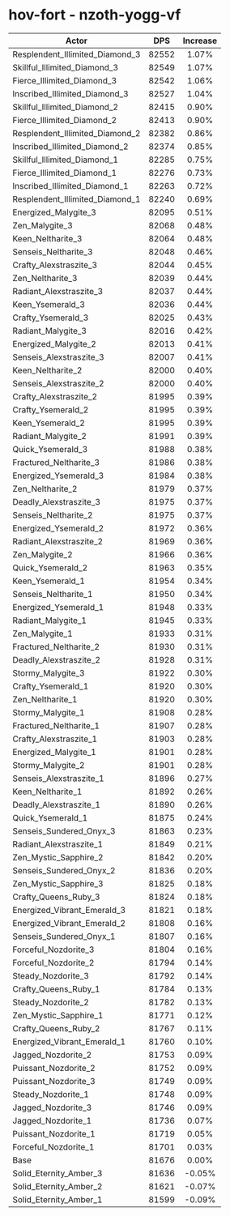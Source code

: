 # hov-fort - nzoth-yogg-vf
| Actor | DPS | Increase |
|---|:---:|:---:|
|Resplendent_Illimited_Diamond_3|82552|1.07%|
|Skillful_Illimited_Diamond_3|82549|1.07%|
|Fierce_Illimited_Diamond_3|82542|1.06%|
|Inscribed_Illimited_Diamond_3|82527|1.04%|
|Skillful_Illimited_Diamond_2|82415|0.90%|
|Fierce_Illimited_Diamond_2|82413|0.90%|
|Resplendent_Illimited_Diamond_2|82382|0.86%|
|Inscribed_Illimited_Diamond_2|82374|0.85%|
|Skillful_Illimited_Diamond_1|82285|0.75%|
|Fierce_Illimited_Diamond_1|82276|0.73%|
|Inscribed_Illimited_Diamond_1|82263|0.72%|
|Resplendent_Illimited_Diamond_1|82240|0.69%|
|Energized_Malygite_3|82095|0.51%|
|Zen_Malygite_3|82068|0.48%|
|Keen_Neltharite_3|82064|0.48%|
|Senseis_Neltharite_3|82048|0.46%|
|Crafty_Alexstraszite_3|82044|0.45%|
|Zen_Neltharite_3|82039|0.44%|
|Radiant_Alexstraszite_3|82037|0.44%|
|Keen_Ysemerald_3|82036|0.44%|
|Crafty_Ysemerald_3|82025|0.43%|
|Radiant_Malygite_3|82016|0.42%|
|Energized_Malygite_2|82013|0.41%|
|Senseis_Alexstraszite_3|82007|0.41%|
|Keen_Neltharite_2|82000|0.40%|
|Senseis_Alexstraszite_2|82000|0.40%|
|Crafty_Alexstraszite_2|81995|0.39%|
|Crafty_Ysemerald_2|81995|0.39%|
|Keen_Ysemerald_2|81995|0.39%|
|Radiant_Malygite_2|81991|0.39%|
|Quick_Ysemerald_3|81988|0.38%|
|Fractured_Neltharite_3|81986|0.38%|
|Energized_Ysemerald_3|81984|0.38%|
|Zen_Neltharite_2|81979|0.37%|
|Deadly_Alexstraszite_3|81975|0.37%|
|Senseis_Neltharite_2|81975|0.37%|
|Energized_Ysemerald_2|81972|0.36%|
|Radiant_Alexstraszite_2|81969|0.36%|
|Zen_Malygite_2|81966|0.36%|
|Quick_Ysemerald_2|81963|0.35%|
|Keen_Ysemerald_1|81954|0.34%|
|Senseis_Neltharite_1|81950|0.34%|
|Energized_Ysemerald_1|81948|0.33%|
|Radiant_Malygite_1|81945|0.33%|
|Zen_Malygite_1|81933|0.31%|
|Fractured_Neltharite_2|81930|0.31%|
|Deadly_Alexstraszite_2|81928|0.31%|
|Stormy_Malygite_3|81922|0.30%|
|Crafty_Ysemerald_1|81920|0.30%|
|Zen_Neltharite_1|81920|0.30%|
|Stormy_Malygite_1|81908|0.28%|
|Fractured_Neltharite_1|81907|0.28%|
|Crafty_Alexstraszite_1|81903|0.28%|
|Energized_Malygite_1|81901|0.28%|
|Stormy_Malygite_2|81901|0.28%|
|Senseis_Alexstraszite_1|81896|0.27%|
|Keen_Neltharite_1|81892|0.26%|
|Deadly_Alexstraszite_1|81890|0.26%|
|Quick_Ysemerald_1|81875|0.24%|
|Senseis_Sundered_Onyx_3|81863|0.23%|
|Radiant_Alexstraszite_1|81849|0.21%|
|Zen_Mystic_Sapphire_2|81842|0.20%|
|Senseis_Sundered_Onyx_2|81836|0.20%|
|Zen_Mystic_Sapphire_3|81825|0.18%|
|Crafty_Queens_Ruby_3|81824|0.18%|
|Energized_Vibrant_Emerald_3|81821|0.18%|
|Energized_Vibrant_Emerald_2|81808|0.16%|
|Senseis_Sundered_Onyx_1|81807|0.16%|
|Forceful_Nozdorite_3|81804|0.16%|
|Forceful_Nozdorite_2|81794|0.14%|
|Steady_Nozdorite_3|81792|0.14%|
|Crafty_Queens_Ruby_1|81784|0.13%|
|Steady_Nozdorite_2|81782|0.13%|
|Zen_Mystic_Sapphire_1|81771|0.12%|
|Crafty_Queens_Ruby_2|81767|0.11%|
|Energized_Vibrant_Emerald_1|81760|0.10%|
|Jagged_Nozdorite_2|81753|0.09%|
|Puissant_Nozdorite_2|81752|0.09%|
|Puissant_Nozdorite_3|81749|0.09%|
|Steady_Nozdorite_1|81748|0.09%|
|Jagged_Nozdorite_3|81746|0.09%|
|Jagged_Nozdorite_1|81736|0.07%|
|Puissant_Nozdorite_1|81719|0.05%|
|Forceful_Nozdorite_1|81701|0.03%|
|Base|81676|0.00%|
|Solid_Eternity_Amber_3|81636|-0.05%|
|Solid_Eternity_Amber_2|81621|-0.07%|
|Solid_Eternity_Amber_1|81599|-0.09%|
